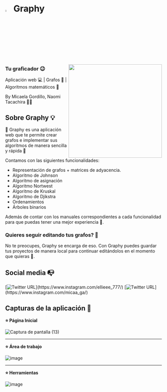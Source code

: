 # <img width="4%" src="https://user-images.githubusercontent.com/87090365/219901339-d6ddecfd-a5a3-4544-8599-2865e58c9f0f.png"> Graphy 
<img align="right" width="300" src="https://user-images.githubusercontent.com/87090365/219901304-35979fa7-23af-46cd-9739-bb72e6dfa2f0.png">



### Tu graficador 😉

Aplicación web :computer: | Grafos 📍 | Algoritmos matemáticos 🧮

By Micaela Gordillo, Naomi Tacachira :woman_technologist:

## Sobre Graphy :bulb:
💙 Graphy es una aplicación web que te permite crear grafos e implementar sus algoritmos de manera sencilla y rápida 💚 

Contamos con las siguientes funcionalidades:
- Representación de grafos + matrices de adyacencia.
- Algoritmo de Johnson
- Algoritmo de asignación
- Algoritmo Nortwest
- Algoritmo de Kruskal
- Algoritmo de Djikstra
- Ordenamientos
- Árboles binarios

Además de contar con los manuales correspondientes a cada funcionalidad para que puedas tener una mejor experiencia 🥳.

### Quieres seguir editando tus grafos? 🤔
No te preocupes, Graphy se encarga de eso. 
Con Graphy puedes guardar tus proyectos de manera local para continuar editándolos en el momento que quieras 🤗.

## Social media :mailbox_with_no_mail:
[![Twitter URL](https://img.shields.io/twitter/url?color=%2362D6E6&label=Naomi&logo=instagram&logoColor=%2362D6E6&style=flat-square&url=https%3A%2F%2Fwww.instagram.com%2Falejorc_)](https://www.instagram.com/ellieee_777/)
[![Twitter URL](https://img.shields.io/twitter/url?color=%2362D6E6&label=Micaela&logo=instagram&logoColor=%2362D6E6&style=flat-square&url=https%3A%2F%2Fwww.instagram.com%2Falejorc_)](https://www.instagram.com/micaa_ga/)

## Capturas de la aplicación :camera_flash:

**⭐️ Página Inicial**

![Captura de pantalla (13)](https://user-images.githubusercontent.com/87090365/219900982-10f70da8-1f3a-4465-9b20-2c0b1dadfa95.png)


---
**⭐ Área de trabajo**

![image](https://user-images.githubusercontent.com/87090365/219901239-daa95d43-d987-4dfd-b85f-4c9f7b53bed6.png)

---
**⭐ Herramientas**

![image](https://user-images.githubusercontent.com/87090365/219901026-af4a739c-95d9-4f7a-bd49-815ac6e5e6ff.png)


